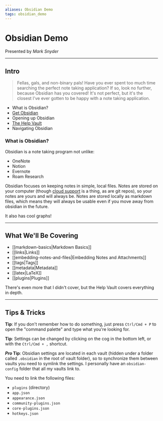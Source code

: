 ```yaml
---
aliases: Obsidian Demo
tags: obsidian_demo
---
```


# Obsidian Demo
Presented by *Mark Snyder*

---

## Intro

> Fellas, gals, and non-binary pals! Have you ever spent too much time searching the perfect note taking application? If so, look no further, because Obsidian has you covered! It's not perfect, but it's the closest I've ever gotten to be happy with a note taking application.

- What is Obsidian?
- [Get Obsidian](https://obsidian.md/)
- Opening up Obsidian
- [The Help Vault](obsidian://open?vault=Obsidian%20Help&file=Start%20here)
- Navigating Obsidian


### What is Obsidian?

Obsidian is a note taking program not unlike:
- OneNote
- Notion
- Evernote
- Roam Research

Obsidian focuses on keeping notes in simple, local files. Notes are stored on your computer (though [cloud support](https://obsidian.md/sync) is a thing, as are git repos),  so your notes are yours and will always be. Notes are stored locally as markdown files, which means they will always be usable even if you move away from obsidian in the future.

It also has cool graphs!

---

## What We'll Be Covering

- [[markdown-basics|Markdown Basics]]
- [[links|Links]]
- [[embedding-notes-and-files|Embedding Notes and Attachments]]
- [[tags|Tags]]
- [[metadata|Metadata]]
- [[latex|LaTeX]]
- [[plugins|Plugins]]

There's even more that I didn't cover, but the Help Vault covers everything in depth.

---

## Tips & Tricks

**Tip**: If you don't remember how to do something, just press `Ctrl/Cmd + P` to open the "command palette" and type what you're looking for.

**Tip**: Settings can be changed by clicking on the cog in the bottom left, or with the `Ctrl/Cmd + ,` shortcut.

***Pro* Tip**: Obsidian settings are located in each vault (hidden under a folder called `.obsidian` in the root of vault folder), so to synchronize them between vaults you need to symlink the settings. I personally have an `obsidian-config` folder that all my vaults link to.

You need to link the following files:

- `plugins` (directory)
- `app.json`
- `appearance.json`
- `community-plugins.json`
- `core-plugins.json`
- `hotkeys.json`